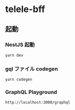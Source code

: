 # telele-bff

## 起動

### NestJS 起動

```shell
yarn dev
```

### gql ファイル codegen

```shell
yarn codegen
```

### GraphQL Playground

```shell
http://localhost:3000/graphql
```
